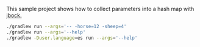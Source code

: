 This sample project shows how to collect
parameters into a hash map with [jbock.](https://github.com/h908714124/jbock)

````sh
./gradlew run --args='-- -horse=12 -sheep=4'
./gradlew run --args='--help'
./gradlew -Duser.language=es run --args='--help'
````
